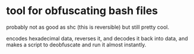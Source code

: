 # tool for obfuscating bash files

probably not as good as shc (this is reversible) but still pretty cool.

encodes hexadecimal data, reverses it, and decodes it back into data, and makes a script to deobfuscate and run it almost instantly.

